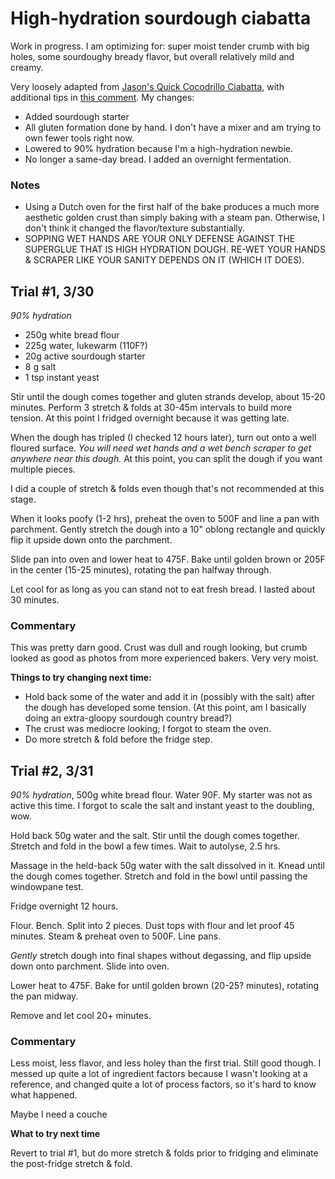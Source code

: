 # High-hydration sourdough ciabatta

Work in progress.
I am optimizing for: super moist tender crumb with big holes, some sourdoughy bready flavor, 
but overall relatively mild and creamy.

Very loosely adapted from [Jason's Quick Cocodrillo Ciabatta](http://www.thefreshloaf.com/node/2984/jasons-quick-coccodrillo-ciabatta-bread), 
with additional tips in [this comment](http://www.thefreshloaf.com//node/3088/bluezebras-baking-banter#comment-14086). My changes:
- Added sourdough starter
- All gluten formation done by hand. I don't have a mixer and am trying to own fewer tools right now.
- Lowered to 90% hydration because I'm a high-hydration newbie.
- No longer a same-day bread. I added an overnight fermentation.

### Notes

- Using a Dutch oven for the first half of the bake produces a much more aesthetic golden crust than simply baking with a steam pan. Otherwise, I don't think it changed the flavor/texture substantially.
- SOPPING WET HANDS ARE YOUR ONLY DEFENSE AGAINST THE SUPERGLUE THAT IS HIGH HYDRATION DOUGH. RE-WET YOUR HANDS & SCRAPER LIKE YOUR SANITY DEPENDS ON IT (WHICH IT DOES).

## Trial #1, 3/30

*90% hydration*
- 250g white bread flour
- 225g water, lukewarm (110F?)
- 20g active sourdough starter
- 8 g salt
- 1 tsp instant yeast

Stir until the dough comes together and gluten strands develop, about 15-20 minutes. 
Perform 3 stretch & folds at 30-45m intervals to build more tension. 
At this point I fridged overnight because it was getting late.

When the dough has tripled (I checked 12 hours later), turn out onto a well floured surface. 
*You will need wet hands and a wet bench scraper to get anywhere near this dough.* 
At this point, you can split the dough if you want multiple pieces. 

I did a couple of stretch & folds even though that's not recommended at this stage.

When it looks poofy (1-2 hrs), preheat the oven to 500F and line a pan with parchment. 
Gently stretch the dough into a 10" oblong rectangle and quickly flip it upside down onto the parchment.

Slide pan into oven and lower heat to 475F. 
Bake until golden brown or 205F in the center (15-25 minutes), rotating the pan halfway through.

Let cool for as long as you can stand not to eat fresh bread. I lasted about 30 minutes.

### Commentary

This was pretty darn good. Crust was dull and rough looking, but crumb looked as good as photos from more experienced bakers. Very very moist.

**Things to try changing next time:**
- Hold back some of the water and add it in (possibly with the salt) after the dough has developed some tension. (At this point, am I basically doing an extra-gloopy sourdough country bread?)
- The crust was mediocre looking; I forgot to steam the oven.
- Do more stretch & fold before the fridge step.


## Trial #2, 3/31

*90% hydration*, 500g white bread flour. Water 90F. My starter was not as active this time. I forgot to scale the salt and instant yeast to the doubling, wow.

Hold back 50g water and the salt. Stir until the dough comes together. Stretch and fold in the bowl a few times. Wait to autolyse, 2.5 hrs.

Massage in the held-back 50g water with the salt dissolved in it. Knead until the dough comes together. Stretch and fold in the bowl until passing the windowpane test.

Fridge overnight 12 hours.

Flour. Bench. Split into 2 pieces. Dust tops with flour and let proof 45 minutes. Steam & preheat oven to 500F. Line pans.

*Gently* stretch dough into final shapes without degassing, and flip upside down onto parchment. Slide into oven.

Lower heat to 475F. Bake for until golden brown (20-25? minutes), rotating the pan midway.

Remove and let cool 20+ minutes.

### Commentary

Less moist, less flavor, and less holey than the first trial. Still good though. 
I messed up quite a lot of ingredient factors because I wasn't looking at a reference, 
and changed quite a lot of process factors, so it's hard to know what happened.

Maybe I need a couche

**What to try next time**

Revert to trial #1, but do more stretch & folds prior to fridging and eliminate the post-fridge stretch & fold.
